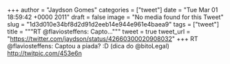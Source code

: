 
+++
author = "Jaydson Gomes"
categories = ["tweet"]
date = "Tue Mar 01 18:59:42 +0000 2011"
draft = false
image = "No media found for this Tweet"
slug = "1d3d010e34bf8d2d91d2eeb14e944e961e4baea9"
tags = ["tweet"]
title = """RT @flaviosteffens: Capto..."""
tweet = true
tweet_url = "https://twitter.com/jaydson/status/42660300020908032"
+++
RT @flaviosteffens: Captou a piada? :D (dica do @bitoLegal) http://twitpic.com/453e6n
